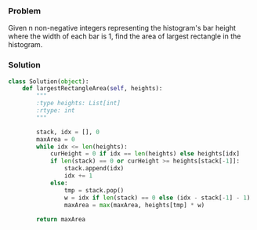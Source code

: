 ### Problem
Given n non-negative integers representing the histogram's bar height where the width of each bar is 1, find the area of largest rectangle in the histogram.

### Solution
```python
class Solution(object):
    def largestRectangleArea(self, heights):
        """
        :type heights: List[int]
        :rtype: int
        """

        stack, idx = [], 0
        maxArea = 0
        while idx <= len(heights):
            curHeight = 0 if idx == len(heights) else heights[idx]
            if len(stack) == 0 or curHeight >= heights[stack[-1]]:
                stack.append(idx)
                idx += 1
            else:
                tmp = stack.pop()
                w = idx if len(stack) == 0 else (idx - stack[-1] - 1)
                maxArea = max(maxArea, heights[tmp] * w)
        
        return maxArea
```